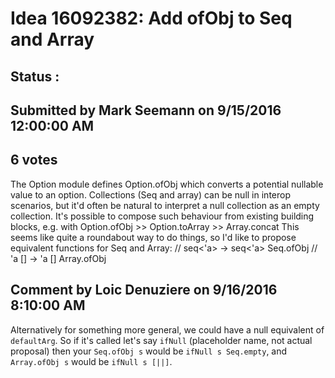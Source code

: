 # Idea 16092382: Add ofObj to Seq and Array #

## Status : 

## Submitted by Mark Seemann on 9/15/2016 12:00:00 AM

## 6 votes

The Option module defines Option.ofObj which converts a potential nullable value to an option.
Collections (Seq and array) can be null in interop scenarios, but it'd often be natural to interpret a null collection as an empty collection.
It's possible to compose such behaviour from existing building blocks, e.g. with Option.ofObj >> Option.toArray >> Array.concat
This seems like quite a roundabout way to do things, so I'd like to propose equivalent functions for Seq and Array:
// seq<'a> -> seq<'a>
Seq.ofObj
// 'a [] -> 'a []
Array.ofObj




## Comment by Loic Denuziere on 9/16/2016 8:10:00 AM

Alternatively for something more general, we could have a null equivalent of `defaultArg`. So if it's called let's say `ifNull` (placeholder name, not actual proposal) then your `Seq.ofObj s` would be `ifNull s Seq.empty`, and `Array.ofObj s` would be `ifNull s [||]`.

